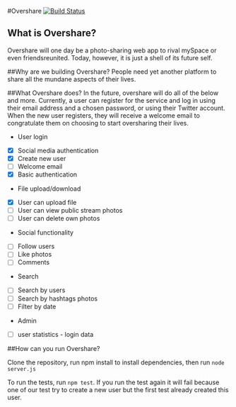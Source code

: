 #Overshare
[![Build Status](https://travis-ci.org/CodersInDev/overshare.svg?branch=test)](https://travis-ci.org/CodersInDev/overshare)

## What is Overshare?  
Overshare will one day be a photo-sharing web app to rival mySpace or even friendsreunited. Today, however, it is just a shell of its future self.

##Why are we building Overshare?
People need yet another platform to share all the mundane aspects of their lives.

##What Overshare does?
In the future, overshare will do all of the below and more. Currently, a user can register for the service and log in using their email address and a chosen password, or using their Twitter account. When the new user registers, they will receive a welcome email to congratulate them on choosing to start oversharing their lives.

* User login
 * [x] Social media authentication 
 * [x] Create new user
  * [ ] Welcome email 
 * [x] Basic authentication
* File upload/download
 * [x] User can upload file
 * [ ] User can view public stream photos
 * [ ] User can delete own photos
* Social functionality
 * [ ] Follow users
 * [ ] Like photos
 * [ ] Comments
* Search 
 * [ ] Search by users
 * [ ] Search by hashtags photos
 * [ ] Filter by date
* Admin
 * [ ] user statistics - login data

##How can you run Overshare?

Clone the repository, run npm install to install dependencies, then run ```node server.js```

To run the tests, run ```npm test```. If you run the test again it will fail because one of our test try to create a new user but the first test already created this user.
